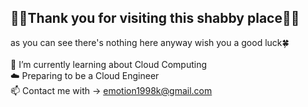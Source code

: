 ## 🙇‍♂️Thank you for visiting this shabby place🙇‍♂️<br/>
as you can see there's nothing here anyway wish you a good luck🍀<br/><br/>
🌱 I’m currently learning about Cloud Computing<br/>
☁️ Preparing to be a Cloud Engineer<br/>
📫 Contact me with → emotion1998k@gmail.com
